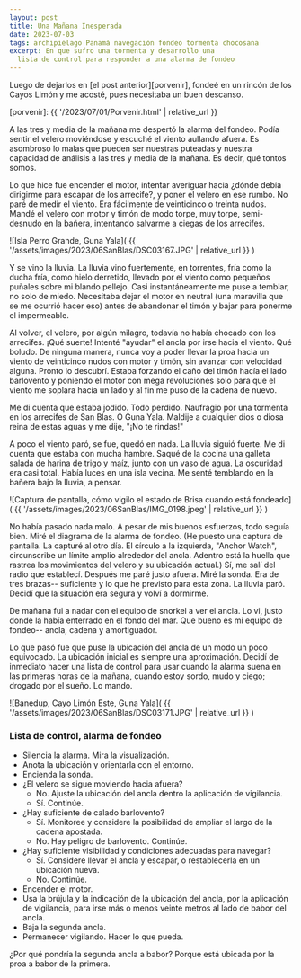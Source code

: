 ```yaml
---
layout: post
title: Una Mañana Inesperada
date: 2023-07-03
tags: archipiélago Panamá navegación fondeo tormenta chocosana
excerpt: En que sufro una tormenta y desarrollo una
  lista de control para responder a una alarma de fondeo
---
```


Luego de dejarlos en [el post anterior][porvenir], fondeé en un
rincón de los Cayos Limón y me acosté, pues necesitaba un buen descanso.

[porvenir]: {{ '/2023/07/01/Porvenir.html' | relative_url }}

A las tres y media de la mañana me despertó la alarma del fondeo.
Podía sentir el velero moviéndose y escuché el viento aullando afuera.
Es asombroso lo malas que pueden ser nuestras puteadas y nuestra capacidad de análisis
a las tres y media de la mañana. Es decir, qué tontos somos.

Lo que hice fue encender el motor, intentar averiguar hacia ¿dónde debía dirigirme para escapar de los arrecife?, y poner el velero en ese rumbo.
No paré de medir el viento. Era fácilmente de veinticinco o treinta nudos.
Mandé el velero con motor y timón de modo torpe, muy torpe,
semi-desnudo en la bañera, intentando salvarme a ciegas de los
arrecifes.

![Isla Perro Grande, Guna Yala](
  {{ '/assets/images/2023/06SanBlas/DSC03167.JPG' | relative_url }}
)

Y se vino la lluvia. La lluvia vino fuertemente, en torrentes, fría como la
ducha fría, como hielo derretido, llevado por el viento como pequeños puñales
sobre mi blando pellejo. Casi instantáneamente me puse a temblar, no solo de
miedo.  Necesitaba dejar el motor en neutral (una maravilla que se me ocurrió hacer
eso) antes de abandonar el timón y bajar para ponerme el impermeable.

Al volver, el velero, por algún milagro, todavía no había chocado con los
arrecifes. ¡Qué suerte! Intenté "ayudar" el ancla por irse hacia el viento.
Qué boludo. De ninguna manera, nunca voy a poder llevar la proa hacia
un viento de veinticinco nudos con motor y timón, sin avanzar con
velocidad alguna. Pronto lo descubrí.
Estaba forzando el caño del timón hacía el lado barlovento y poniendo el motor
con mega revoluciones solo para que el viento me soplara hacia un lado y al fin me puso de la cadena de nuevo.

Me di cuenta que estaba jodido. Todo perdido. Naufragio por una tormenta
en los arrecifes de San Blas. O Guna Yala. Maldije a
cualquier dios o diosa reina de estas aguas y me dije, "¡No te rindas!"

A poco el viento paró, se fue, quedó en nada. La lluvia siguió fuerte.
Me di cuenta que estaba con mucha hambre. Saqué de la cocina una galleta salada de harina de
trigo y maíz, junto con un vaso de agua.  La oscuridad
era casi total. Había luces en una isla vecina.  Me senté temblando en la
bañera bajo la lluvia, a pensar.

![Captura de pantalla, cómo vigilo el estado de Brisa cuando está fondeado](
  {{ '/assets/images/2023/06SanBlas/IMG_0198.jpeg' | relative_url }}
)

No había pasado nada malo. A pesar de mis buenos esfuerzos, todo seguía bien.
Miré el diagrama de la alarma de fondeo. (He puesto una captura de pantalla.
La capturé al otro día. El círculo a la izquierda, "Anchor Watch",
circunscribe un límite amplio alrededor del ancla. Adentro está la huella que
rastrea los movimientos del velero y su ubicación actual.) Sí, me salí del
radio que establecí. Después me paré justo afuera. Miré la sonda. Era
de tres brazas-- suficiente y lo que he previsto para esta zona.  La
lluvia paró. Decidí que la situación era segura y volví a dormirme.

De mañana fui a nadar con el equipo de snorkel a ver el ancla.
Lo vi, justo donde la había enterrado en el fondo del mar. Que bueno es mi
equipo de fondeo-- ancla, cadena y amortiguador.

Lo que pasó fue que puse la ubicación del ancla de un modo
un poco equivocado. La ubicación inicial es siempre una aproximación.
Decidí de inmediato hacer una lista de control para
usar cuando la alarma suena en las primeras horas de la mañana, cuando
estoy sordo, mudo y ciego; drogado por el sueño. Lo mando.

![Banedup, Cayo Limón Este, Guna Yala](
  {{ '/assets/images/2023/06SanBlas/DSC03171.JPG' | relative_url }}
)

### Lista de control, alarma de fondeo

- Silencia la alarma. Mira la visualización.
- Anota la ubicación y orientarla con el entorno.
- Encienda la sonda.
- ¿El velero se sigue moviendo hacia afuera?
  - No. Ajuste la ubicación del ancla dentro la aplicación de vigilancia.
  - Sí. Continúe.
- ¿Hay suficiente de calado barlovento?
  - Sí. Monitoree y considere la posibilidad de ampliar el largo de la cadena
    apostada.
  - No. Hay peligro de barlovento. Continúe.
- ¿Hay suficiente visibilidad y condiciones adecuadas para navegar?
  - Sí. Considere llevar el ancla y escapar, o restablecerla en un ubicación
    nueva.
  - No. Continúe.
- Encender el motor.
- Usa la brújula y la indicación de la ubicación del
  ancla, por la aplicación de vigilancia, para irse más o menos veinte metros
  al lado de babor del ancla.
- Baja la segunda ancla.
- Permanecer vigilando. Hacer lo que pueda.

¿Por qué pondría la segunda ancla a babor? Porque está ubicada por la proa a babor
de la primera.

